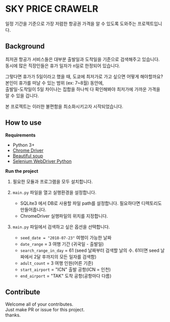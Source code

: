 # SKY PRICE CRAWELR
일정 기간을 기준으로 가장 저렴한 항공권 가격을 알 수 있도록 도와주는 프로젝트입니다.

## Background
최저권 항공가 서비스들은 대부분 출발일과 도착일을 기준으로 검색해주고 있습니다.  
동시에 많은 직장인들은 휴가 일자가 n일로 한정되어 있습니다.  

그렇다면 휴가가 5일이라고 했을 때, 도쿄에 최저가로 가고 싶으면 어떻게 해야할까요?  
본인이 휴가를 떠날 수 있는 범위 (ex: 7~8월) 동안에,  
출발일-도착일이 5일 차이나는 집합을 하나씩 다 확인해봐야 최저가에 가까운 가격을 알 수 있을 겁니다.  

본 프로젝트는 이러한 불편함을 최소화시키고자 시작되었습니다.  

## How to use
**Requirements**
- Python 3+
- [Chrome Driver](http://chromedriver.chromium.org/downloads)
- [Beautiful soup](https://www.crummy.com/software/BeautifulSoup/bs4/doc/)
- [Selenium WebDriver Python](https://selenium-python.readthedocs.io/)

**Run the project**
1. 필요한 모듈과 프로그램을 모두 설치합니다.

2. `main.py` 파일을 열고 실행환경을 설정합니다.
    - SQLite3 에서 DB로 사용할 파일 path를 설정합니다. 필요하다면 디렉토리도 만들어줍니다.
    - ChromeDriver 실행파일의 위치를 지정합니다.
     
3. `main.py` 파일에서 검색하고 싶은 옵션을 선택합니다.
    - `seed_date = "2018-07-23"` 여행이 가능한 날짜
    - `date_range` = 3 여행 기간 (귀국일 - 출발일)
    - `search_range_in_day` = 61 (seed 날짜부터 검색할 날의 수. 61이면 seed 날짜에서 2달 후까지의 모든 일자를 검색함)
    - `adult_count` = 3 여행 인원(어른 기준)
    - `start_airport` = "ICN" 출발 공항(ICN = 인천)
    - `end_airport` = "TAK" 도착 공항(공항마다 다름)
    
    
 ## Contribute
 Welcome all of your contributes.  
 Just make PR or issue for this project.  
 thanks.
 
 